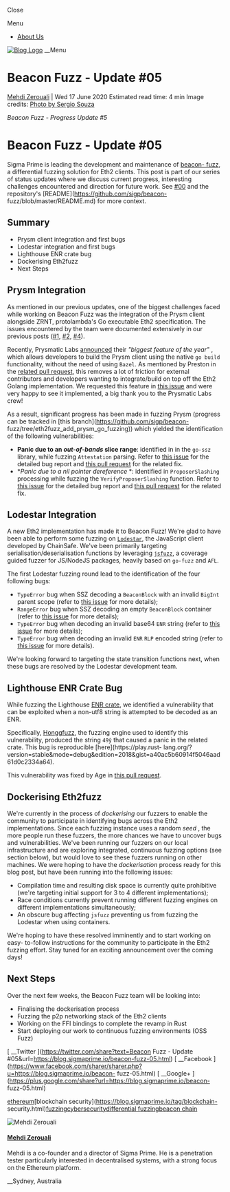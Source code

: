 Close

Menu

  * [About Us](https://blog.sigmaprime.io/pages/about-us.html)

[![Blog Logo](./imgs/blog/sigp-logo-black.png)](https://blog.sigmaprime.io/)
__Menu

# Beacon Fuzz - Update #05

[Mehdi Zerouali](https://blog.sigmaprime.io/author/mehdi-zerouali.html) | Wed
17 June 2020 Estimated read time: 4 min Image credits: [Photo by Sergio
Souza](https://unsplash.com/@serjosoza)

_Beacon Fuzz - Progress Update #5_

# Beacon Fuzz - Update #05  
  

Sigma Prime is leading the development and maintenance of [beacon-
fuzz](https://github.com/sigp/beacon-fuzz), a differential fuzzing solution
for Eth2 clients. This post is part of our series of status updates where we
discuss current progress, interesting challenges encountered and direction for
future work. See [#00](https://blog.sigmaprime.io/beacon-fuzz.html) and the
repository's [README](https://github.com/sigp/beacon-
fuzz/blob/master/README.md) for more context.

## Summary

  * Prysm client integration and first bugs
  * Lodestar integration and first bugs
  * Lighthouse ENR crate bug
  * Dockerising Eth2fuzz
  * Next Steps

## Prysm Integration

As mentioned in our previous updates, one of the biggest challenges faced
while working on Beacon Fuzz was the integration of the Prysm client alongside
ZRNT, protolambda's Go executable Eth2 specification. The issues encountered
by the team were documented extensively in our previous posts
([#1](http://localhost:8000/beacon-fuzz-01.html),
[#2](http://localhost:8000/beacon-fuzz-02.html),
[#4](http://localhost:8000/beacon-fuzz-04.html)).

Recently, Prysmatic Labs
[announced](https://twitter.com/raulitojordan/status/1267100659259670528?s=20)
their _"biggest feature of the year"_ , which allows developers to build the
Prysm client using the native `go build` functionality, without the need of
using `Bazel`. As mentioned by Preston in the [related pull
request](https://github.com/prysmaticlabs/prysm/pull/6053), this removes a lot
of friction for external contributors and developers wanting to
integrate/build on top off the Eth2 Golang implementation. We requested this
feature in [this issue](https://github.com/prysmaticlabs/prysm/issues/6005)
and were very happy to see it implemented, a big thank you to the Prysmatic
Labs crew!

As a result, significant progress has been made in fuzzing Prysm (progress can
be tracked in [this branch](https://github.com/sigp/beacon-
fuzz/tree/eth2fuzz_add_prysm_go_fuzzing)) which yielded the identification of
the following vulnerabilities:

  * **Panic due to an _out-of-bands_ slice range**: identified in in the `go-ssz` library, while fuzzing `Attestation` parsing. Refer to [this issue](https://github.com/prysmaticlabs/prysm/issues/6083) for the detailed bug report and [this pull request](https://github.com/prysmaticlabs/go-ssz/pull/112) for the related fix.
  * **Panic due to a *nil pointer dereference** *: identified in `ProposerSlashing` processing while fuzzing the `VerifyProposerSlashing` function. Refer to [this issue](https://github.com/prysmaticlabs/prysm/issues/6127) for the detailed bug report and [this pull request](https://github.com/prysmaticlabs/prysm/pull/6218) for the related fix.

## Lodestar Integration

A new Eth2 implementation has made it to Beacon Fuzz! We're glad to have been
able to perform some fuzzing on [`Lodestar`](), the JavaScript client
developed by ChainSafe. We've been primarily targeting
serialisation/deserialisation functions by leveraging
[`jsfuzz`](https://github.com/fuzzitdev/jsfuzz), a coverage guided fuzzer for
JS/NodeJS packages, heavily based on `go-fuzz` and `AFL`.

The first Lodestar fuzzing round lead to the identification of the four
following bugs:

  * `TypeError` bug when SSZ decoding a `BeaconBlock` with an invalid `BigInt` parent scope (refer to [this issue](https://github.com/ChainSafe/ssz/issues/22) for more details);
  * `RangeError` bug when SSZ decoding an empty `BeaconBlock` container (refer to [this issue](https://github.com/ChainSafe/ssz/issues/23) for more details);
  * `TypeError` bug when decoding an invalid base64 `ENR` string (refer to [this issue](https://github.com/ChainSafe/discv5/issues/56) for more details);
  * `TypeError` bug when decoding an invalid `ENR` `RLP` encoded string (refer to [this issue](https://github.com/ChainSafe/discv5/issues/59) for more details).

We're looking forward to targeting the state transition functions next, when
these bugs are resolved by the Lodestar development team.

## Lighthouse ENR Crate Bug

While fuzzing the Lighthouse [ENR crate](https://github.com/AgeManning/enr),
we identified a vulnerability that can be exploited when a non-utf8 string is
attempted to be decoded as an ENR.

Specifically, [Honggfuzz](https://github.com/google/honggfuzz), the fuzzing
engine used to identify this vulnerability, produced the string `49ŷ` that
caused a panic in the related crate. This bug is reproducible
[here](https://play.rust-
lang.org/?version=stable&mode=debug&edition=2018&gist=a40ac5b60914f5046aad61d0c2334a64).

This vulnerability was fixed by Age in [this pull
request](https://github.com/AgeManning/enr/pull/12/files).

## Dockerising Eth2fuzz

We're currently in the process of _dockerising_ our fuzzers to enable the
community to participate in identifying bugs across the Eth2 implementations.
Since each fuzzing instance uses a random _seed_ , the more people run these
fuzzers, the more chances we have to uncover bugs and vulnerabilities. We've
been running our fuzzers on our local infrastructure and are exploring
integrated, continuous fuzzing options (see section below), but would love to
see these fuzzers running on other machines. We were hoping to have the
_dockerisation_ process ready for this blog post, but have been running into
the following issues:

  * Compilation time and resulting disk space is currently quite prohibitive (we're targeting initial support for 3 to 4 different implementations);
  * Race conditions currently prevent running different fuzzing engines on different implementations simultaneously;
  * An obscure bug affecting `jsfuzz` preventing us from fuzzing the Lodestar when using containers.

We're hoping to have these resolved imminently and to start working on easy-
to-follow instructions for the community to participate in the Eth2 fuzzing
effort. Stay tuned for an exciting announcement over the coming days!

## Next Steps

Over the next few weeks, the Beacon Fuzz team will be looking into:

  * Finalising the dockerisation process
  * Fuzzing the p2p networking stack of the Eth2 clients
  * Working on the FFI bindings to complete the revamp in Rust
  * Start deploying our work to continuous fuzzing environments (OSS Fuzz)

[ __Twitter ](https://twitter.com/share?text=Beacon Fuzz - Update
#05&url=https://blog.sigmaprime.io/beacon-fuzz-05.html) [ __Facebook
](https://www.facebook.com/sharer/sharer.php?u=https://blog.sigmaprime.io/beacon-
fuzz-05.html) [ __Google+
](https://plus.google.com/share?url=https://blog.sigmaprime.io/beacon-
fuzz-05.html)

[ethereum](https://blog.sigmaprime.io/tag/ethereum.html)[blockchain
security](https://blog.sigmaprime.io/tag/blockchain-
security.html)[fuzzing](https://blog.sigmaprime.io/tag/fuzzing.html)[cybersecurity](https://blog.sigmaprime.io/tag/cybersecurity.html)[differential
fuzzing](https://blog.sigmaprime.io/tag/differential-fuzzing.html)[beacon
chain](https://blog.sigmaprime.io/tag/beacon-chain.html)

![Mehdi Zerouali](https://blog.sigmaprime.io/imgs/authors/mz.jpg)

#### [Mehdi Zerouali](https://blog.sigmaprime.io/author/mehdi-zerouali.html)

Mehdi is a co-founder and a director of Sigma Prime. He is a penetration
tester particularly interested in decentralised systems, with a strong focus
on the Ethereum platform.

__Sydney, Australia

